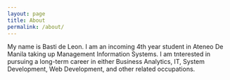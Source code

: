 ```yaml
---
layout: page
title: About
permalink: /about/
---
```


My name is Basti de Leon. I am an incoming 4th year student in Ateneo De Manila taking up Management Information Systems. I am tnterested in pursuing a long-term career in either Business Analytics, IT, System Development, Web Development, and other related occupations.